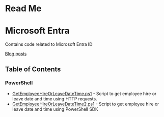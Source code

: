 # Read Me 
# Microsoft Entra

Contains code related to Microsoft Entra ID

[Blog posts](https://www.christianfrohn.dk/tag/entraid/)

## Table of Contents

### PowerShell
- [GetEmployeeHireOrLeaveDateTime.ps1](GetEmployeeHireOrLeaveDateTime.ps1) - Script to get employee hire or leave date and time using HTTP requests.
- [GetEmployeeHireOrLeaveDateTime2.ps1](GetEmployeeHireOrLeaveDateTime2.ps1) - Script to get employee hire or leave date and time using PowerShell SDK